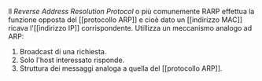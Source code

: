 Il _Reverse Address Resolution Protocol_ o più comunemente RARP effettua la funzione opposta del [[protocollo ARP]] e cioè dato un [[indirizzo MAC]] ricava l'[[indirizzo IP]] corrispondente.
Utillizza un meccanismo analogo ad ARP:
1. Broadcast di una richiesta.
2. Solo l'host interessato risponde.
3. Struttura dei messaggi analoga a quella del [[protocollo ARP]].
